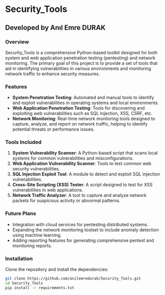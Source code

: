 # Security_Tools
## Developed by Anıl Emre DURAK

### Overview
Security_Tools is a comprehensive Python-based toolkit designed for both system and web application penetration testing (pentesting) and network monitoring. The primary goal of this project is to provide a set of tools that aid in identifying vulnerabilities in various environments and monitoring network traffic to enhance security measures.

### Features
- **System Penetration Testing**: Automated and manual tools to identify and exploit vulnerabilities in operating systems and local environments.
- **Web Application Penetration Testing**: Tools for discovering and exploiting web vulnerabilities such as SQL Injection, XSS, CSRF, etc.
- **Network Monitoring**: Real-time network monitoring tools designed to capture, analyze, and report on network traffic, helping to identify potential threats or performance issues.

### Tools Included
1. **System Vulnerability Scanner**: A Python-based script that scans local systems for common vulnerabilities and misconfigurations.
2. **Web Application Vulnerability Scanner**: Tools to test common web security vulnerabilities.
3. **SQL Injection Exploit Tool**: A module to detect and exploit SQL injection vulnerabilities.
4. **Cross-Site Scripting (XSS) Tester**: A script designed to test for XSS vulnerabilities in web applications.
5. **Network Traffic Analyzer**: A tool to capture and analyze network packets for suspicious activity or abnormal patterns.

### Future Plans
- Integration with cloud services for pentesting distributed systems.
- Expanding the network monitoring toolset to include anomaly detection using machine learning.
- Adding reporting features for generating comprehensive pentest and monitoring reports.

### Installation
Clone the repository and install the dependencies:
```bash
git clone https://github.com/anilemredurak/Security_Tools.git
cd Security_Tools
pip install -r requirements.txt
